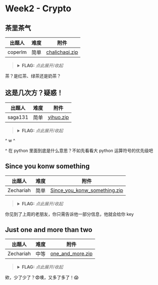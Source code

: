 # Week2 - Crypto

## 茶里茶气

| 出题人 | 难度 | 附件 |
|-----|-----|-----|
| coperlm | 简单 | [chalichaqi.zip](https://github.com/project-newstar/newstar-ctf-2024/releases/download/attachment-week2/chalichaqi.zip) |

> <details><summary><strong>FLAG:</strong> <i>点此展开/收起</i></summary>
> <code>flag{f14gg9_te2_1i_7ea_7}</code>
> </details>

茶？是红茶、绿茶还是奶茶？

## 这是几次方？疑惑！

| 出题人 | 难度 | 附件 |
|-----|-----|-----|
| saga131 | 简单 | [yihuo.zip](https://github.com/project-newstar/newstar-ctf-2024/releases/download/attachment-week2/yihuo.zip) |

> <details><summary><strong>FLAG:</strong> <i>点此展开/收起</i></summary>
> <code>flag{yihuo_yuan_lai_xian_ji_suan_liang_bian_de2333}</code>
> </details>

^ w ^

^ 在 python 里面到底是什么意思？不如先看看大 python 运算符号的优先级吧

## Since you konw something

| 出题人 | 难度 | 附件 |
|-----|-----|-----|
| Zechariah | 简单 | [Since_you_konw_something.zip](https://github.com/project-newstar/newstar-ctf-2024/releases/download/attachment-week2/Since_you_konw_something.zip) |

> <details><summary><strong>FLAG:</strong> <i>点此展开/收起</i></summary>
> <code>flag{Y0u_kn0w_th3_X0r_b3tt3r}</code>
> </details>

你见到了上周的老朋友，你只需告诉他一部分信息，他就会给你 key

## Just one and more than two

| 出题人 | 难度 | 附件 |
|-----|-----|-----|
| Zechariah | 中等 | [one_and_more.zip](https://github.com/project-newstar/newstar-ctf-2024/releases/download/attachment-week2/one_and_more.zip) |

> <details><summary><strong>FLAG:</strong> <i>点此展开/收起</i></summary>
> <code>flag{Y0u_re4lly_kn0w_Euler_4nd_N3xt_Eu1er_is_Y0u!}</code>
> </details>

欸，少了少了？😨噢，又多了多了！😱

